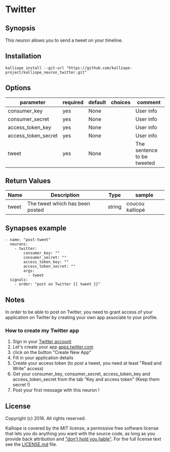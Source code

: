 # Twitter 

## Synopsis

This neuron allows you to send a tweet on your timeline.

## Installation
```
kalliope install --git-url "https://github.com/kalliope-project/kalliope_neuron_twitter.git"
```

## Options

| parameter           | required | default | choices | comment                     |
|---------------------|----------|---------|---------|-----------------------------|
| consumer_key        | yes      | None    |         | User info                   |
| consumer_secret     | yes      | None    |         | User info                   |
| access_token_key    | yes      | None    |         | User info                   |
| access_token_secret | yes      | None    |         | User info                   |
| tweet               | yes      | None    |         | The sentence to be tweeted  |

## Return Values

| Name  | Description                     | Type   | sample          |
|-------|---------------------------------|--------|-----------------|
| tweet | The tweet which has been posted | string | coucou kalliopé |

## Synapses example

```
- name: "post-tweet"
  neurons:
    - twitter:
        consumer_key: ""
        consumer_secret: ""
        access_token_key: ""
        access_token_secret: ""
        args:
          - tweet
  signals:
    - order: "post on Twitter {{ tweet }}"
```

## Notes

In order to be able to post on Twitter, you need to grant access of your application on Twitter by creating your own app associate to your profile. 

### How to create my Twitter app

1. Sign in your [Twitter account](https://www.twitter.com)
2. Let's create your app [apps.twitter.com](https://apps.twitter.com)
3. click on the button "Create New App"
4. Fill in your application details
5. Create your access token (to post a tweet, you need at least "Read and Write" access)
6. Get your consumer_key, consumer_secret, access_token_key and access_token_secret from the tab "Key and access token" (Keep them secret !)
7. Post your first message with this neuron !

## License

Copyright (c) 2016. All rights reserved.

Kalliope is covered by the MIT license, a permissive free software license that lets you do anything you want with the source code, 
as long as you provide back attribution and ["don't hold you liable"](http://choosealicense.com/). For the full license text see the [LICENSE.md](LICENSE.md) file.
